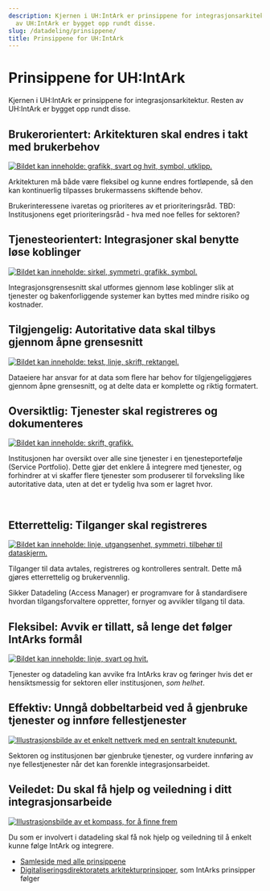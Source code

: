 ```yaml
---
description: Kjernen i UH:IntArk er prinsippene for integrasjonsarkitektur. Resten
  av UH:IntArk er bygget opp rundt disse.
slug: /datadeling/prinsippene/
title: Prinsippene for UH:IntArk
---
```


# Prinsippene for UH:IntArk

Kjernen i UH:IntArk er prinsippene for integrasjonsarkitektur. Resten av UH:IntArk er bygget opp rundt disse.



<div class="vrtx-row">
 <div class="vrtx-box">
<h2>Brukerorientert: Arkitekturen skal endres i takt med brukerbehov</h2>  <div class="vrtx-box-picture">
   <a href="/docs/datadeling/prinsippene/brukerorientert/">   <img src="/prosjekter/datadeling/arbeidsomrader/integrasjonsarkitektur/dokumentasjon/prinsippene/image-20201215132910-1.png" alt="Bildet kan inneholde: grafikk, svart og hvit, symbol, utklipp." />
   </a>
  </div>
 <div class="vrtx-box-content">
<p>Arkitekturen må både være fleksibel og kunne endres fortløpende, så den kan kontinuerlig tilpasses brukermassens skiftende behov.</p>
<p>Brukerinteressene ivaretas og prioriteres av et prioriteringsråd. TBD: Institusjonens eget prioriteringsråd - hva med noe felles for sektoren?</p>

</div>
 </div>
</div>

<div class="vrtx-row">
 <div class="vrtx-box">
<h2>Tjenesteorientert: Integrasjoner skal benytte løse koblinger</h2>  <div class="vrtx-box-picture">
   <a href="/docs/datadeling/prinsippene/tjenesteorientert/">   <img src="/prosjekter/datadeling/arbeidsomrader/integrasjonsarkitektur/dokumentasjon/prinsippene/image-20201215133103-3.png" alt="Bildet kan inneholde: sirkel, symmetri, grafikk, symbol." />
   </a>
  </div>
 <div class="vrtx-box-content">
<p>Integrasjonsgrensesnitt skal utformes gjennom løse koblinger slik at tjenester og bakenforliggende systemer kan byttes med mindre risiko og kostnader.</p>

</div>
 </div>
</div>

<div class="vrtx-row">
 <div class="vrtx-box">
<h2>Tilgjengelig: Autoritative data skal tilbys gjennom åpne grensesnitt</h2>  <div class="vrtx-box-picture">
   <a href="/docs/datadeling/prinsippene/tilgjengelig/">   <img src="/prosjekter/datadeling/arbeidsomrader/integrasjonsarkitektur/dokumentasjon/prinsippene/image-20201215133159-4.png" alt="Bildet kan inneholde: tekst, linje, skrift, rektangel." />
   </a>
  </div>
 <div class="vrtx-box-content">
<p>Dataeiere har ansvar for at data som flere har behov for tilgjengeliggjøres gjennom åpne grensesnitt, og at delte data er komplette og riktig formatert.</p>

</div>
 </div>
</div>

<div class="vrtx-row">
 <div class="vrtx-box">
<h2>Oversiktlig: Tjenester skal registreres og dokumenteres</h2>  <div class="vrtx-box-picture">
   <a href="/docs/datadeling/prinsippene/oversiktlig/">   <img src="/prosjekter/datadeling/arbeidsomrader/integrasjonsarkitektur/dokumentasjon/prinsippene/image-20201215133753-6.png" alt="Bildet kan inneholde: skrift, grafikk." />
   </a>
  </div>
 <div class="vrtx-box-content">
<p>Institusjonen har oversikt over alle sine tjenester i en tjenesteportefølje (Service Portfolio). Dette gjør det enklere å integrere med tjenester, og forhindrer at vi skaffer flere tjenester som produserer til forveksling like autoritative data, uten at det er tydelig hva som er lagret hvor.</p>
<p> </p>

</div>
 </div>
</div>

<div class="vrtx-row">
 <div class="vrtx-box">
<h2>Etterrettelig: Tilganger skal registreres</h2>  <div class="vrtx-box-picture">
   <a href="/docs/datadeling/prinsippene/etterrettelig/">   <img src="/prosjekter/datadeling/arbeidsomrader/integrasjonsarkitektur/dokumentasjon/prinsippene/image-20201215133948-7.png" alt="Bildet kan inneholde: linje, utgangsenhet, symmetri, tilbehør til dataskjerm." />
   </a>
  </div>
 <div class="vrtx-box-content">
<p>Tilganger til data avtales, registreres og kontrolleres sentralt. Dette må gjøres etterrettelig og brukervennlig.</p>
<p>Sikker Datadeling (Access Manager) er programvare for å standardisere hvordan tilgangsforvaltere oppretter, fornyer og avvikler tilgang til data.</p>

</div>
 </div>
</div>

<div class="vrtx-row">
 <div class="vrtx-box">
<h2>Fleksibel: Avvik er tillatt, så lenge det følger IntArks formål</h2>  <div class="vrtx-box-picture">
   <a href="/docs/datadeling/prinsippene/fleksibel/">   <img src="/prosjekter/datadeling/arbeidsomrader/integrasjonsarkitektur/dokumentasjon/prinsippene/image-20201215134145-8.png" alt="Bildet kan inneholde: linje, svart og hvit." />
   </a>
  </div>
 <div class="vrtx-box-content">
<p>Tjenester og datadeling kan avvike fra IntArks krav og føringer hvis det er hensiktsmessig for sektoren eller institusjonen, <em>som helhet</em>.</p>

</div>
 </div>
</div>

<div class="vrtx-row">
 <div class="vrtx-box">
<h2>Effektiv: Unngå dobbeltarbeid ved å gjenbruke tjenester og innføre fellestjenester</h2>  <div class="vrtx-box-picture">
   <a href="/docs/datadeling/prinsippene/effektiv/">   <img src="/prosjekter/datadeling/arbeidsomrader/integrasjonsarkitektur/dokumentasjon/prinsippene/image-20201215134213-9.png" alt="Illustrasjonsbilde av et enkelt nettverk med en sentralt knutepunkt." />
   </a>
  </div>
 <div class="vrtx-box-content">
<p>Sektoren og institusjonen bør gjenbruke tjenester, og vurdere innføring av nye fellestjenester når det kan forenkle integrasjonsarbeidet.</p>

</div>
 </div>
</div>

<div class="vrtx-row">
 <div class="vrtx-box">
<h2>Veiledet: Du skal få hjelp og veiledning i ditt integrasjonsarbeide</h2>  <div class="vrtx-box-picture">
   <a href="/docs/datadeling/prinsippene/veiledet/">   <img src="/prosjekter/datadeling/arbeidsomrader/integrasjonsarkitektur/dokumentasjon/prinsippene/image-20201215134308-10.png" alt="Illustrasjonsbilde av et kompass, for å finne frem" />
   </a>
  </div>
 <div class="vrtx-box-content">
<p>Du som er involvert i datadeling skal få nok hjelp og veiledning til å enkelt kunne følge IntArk og integrere.</p>

</div>
 </div>
</div>

<div class="vrtx-row">
 <div class="vrtx-box">
 <div class="vrtx-box-content">
<ul>
<li><a href="/docs/datadeling/prinsippene/samlet">Samleside med alle prinsippene</a></li>
<li><a href="https://www.digdir.no/digitalisering-og-samordning/overordnede-arkitekturprinsipper/1065">Digitaliseringsdirektoratets arkitekturprinsipper</a>, som IntArks prinsipper følger</li>
</ul>

</div>
 </div>
</div>

